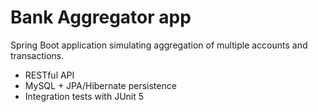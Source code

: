 # Bank Aggregator app
Spring Boot application simulating aggregation of multiple accounts and transactions.   
- RESTful API
- MySQL + JPA/Hibernate persistence
- Integration tests with JUnit 5
